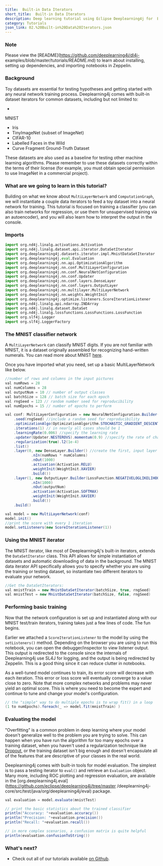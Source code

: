 ```yaml
---
title:  Built-in Data Iterators
short_title:  Built-in Data Iterators
description: Deep learning tutorial using Eclipse Deeplearning4j for  Built-in Data Iterators
category: Tutorials
json_link: 02.%20Built-in%20Data%20Iterators.json
---
```


### Note

Please view the [README](https://github.com/deeplearning4j/dl4j-
examples/blob/master/tutorials/README.md) to learn about installing, setting up
dependencies, and importing notebooks in Zeppelin.

### Background

Toy datasets are essential for testing hypotheses and getting
started with any neural network training process. Deeplearning4j comes with
built-in dataset iterators for common datasets, including but not limited to:

-
MNIST
- Iris
- TinyImageNet (subset of ImageNet)
- CIFAR-10
- Labelled Faces in
the Wild
- Curve Fragment Ground-Truth Dataset

These datasets are also used as
a baseline for testing other machine learning algorithms. Please remember to use
these datasets correctly within the terms of their license (for example, you
must obtain special permission to use ImageNet in a commercial project).

### What are we going to learn in this tutorial?

Building on what we know about
`MultiLayerNetwork` and `ComputationGraph`, we will instantiate a couple data
iterators to feed a toy dataset into a neural network for training. This
tutorial is focused on training a classifier (you can also train networks for
regression, or use them for unsupervised training via an autoencoder), and you
will also learn how to interpret the output in the console.

### Imports

```python
import org.nd4j.linalg.activations.Activation
import org.nd4j.linalg.dataset.api.iterator.DataSetIterator
import org.deeplearning4j.datasets.iterator.impl.MnistDataSetIterator
import org.deeplearning4j.eval.Evaluation
import org.deeplearning4j.nn.api.OptimizationAlgorithm
import org.deeplearning4j.nn.conf.MultiLayerConfiguration
import org.deeplearning4j.nn.conf.NeuralNetConfiguration
import org.deeplearning4j.nn.conf.Updater
import org.deeplearning4j.nn.conf.layers.DenseLayer
import org.deeplearning4j.nn.conf.layers.OutputLayer
import org.deeplearning4j.nn.multilayer.MultiLayerNetwork
import org.deeplearning4j.nn.weights.WeightInit
import org.deeplearning4j.optimize.listeners.ScoreIterationListener
import org.nd4j.linalg.api.ndarray.INDArray
import org.nd4j.linalg.dataset.DataSet
import org.nd4j.linalg.lossfunctions.LossFunctions.LossFunction
import org.slf4j.Logger
import org.slf4j.LoggerFactory
```

### The MNIST classifier network

A `MultiLayerNetwork` can classify MNIST
digits. If you are not familiar with MNIST, it is a dataset originally assembled
for recognizing hand-written numerals. You can read more about MNIST
[here](https://en.wikipedia.org/wiki/MNIST_database).

Once you have imported
what you need, set up a basic MultiLayerNetwork like below.

```java
//number of rows and columns in the input pictures
val numRows = 28
val numColumns = 28
val outputNum = 10 // number of output classes
val batchSize = 128 // batch size for each epoch
val rngSeed = 123 // random number seed for reproducibility
val numEpochs = 15 // number of epochs to perform

val conf: MultiLayerConfiguration = new NeuralNetConfiguration.Builder()
    .seed(rngSeed) //include a random seed for reproducibility
    .optimizationAlgo(OptimizationAlgorithm.STOCHASTIC_GRADIENT_DESCENT) // use stochastic gradient descent as an optimization algorithm
    .iterations(1) // in nearly all cases should be 1
    .learningRate(0.006) //specify the learning rate
    .updater(Updater.NESTEROVS).momentum(0.9) //specify the rate of change of the learning rate.
    .regularization(true).l2(1e-4)
    .list()
    .layer(0, new DenseLayer.Builder() //create the first, input layer with xavier initialization
            .nIn(numRows * numColumns)
            .nOut(1000)
            .activation(Activation.RELU)
            .weightInit(WeightInit.XAVIER)
            .build())
    .layer(1, new OutputLayer.Builder(LossFunction.NEGATIVELOGLIKELIHOOD) //create hidden layer
            .nIn(1000)
            .nOut(outputNum)
            .activation(Activation.SOFTMAX)
            .weightInit(WeightInit.XAVIER)
            .build())
    .build()

val model = new MultiLayerNetwork(conf)
model.init()
//print the score with every 1 iteration
model.setListeners(new ScoreIterationListener(1))
```

### Using the MNIST iterator

The MNIST iterator, like most of Deeplearning4j's
built-in iterators, extends the `DataSetIterator` class. This API allows for
simple instantiation of datasets and automatic downloading of data in the
background. The MNIST data iterator API specifically allows you to specify
whether you are using the training or testing dataset, so instantiate two
different iterators to evaluate your network.

```java
//Get the DataSetIterators:
val mnistTrain = new MnistDataSetIterator(batchSize, true, rngSeed)
val mnistTest = new MnistDataSetIterator(batchSize, false, rngSeed)
```

 

### Performing basic training

Now that the network configuration is set up
and instantiated along with our MNIST test/train iterators, training takes just
a few lines of code. The fun begins.

Earlier we attached a
`ScoreIterationListener` to the model by using the `setListeners()` method.
Depending on the browser you are using to run this notebook, you can open the
debugger/inspector to view listener output. This output is redirected to the
console since the internals of Deeplearning4j use SL4J for logging, and the
output is being redirected by Zeppelin. This is a good thing since it can reduce
clutter in notebooks.

As a well-tuned model continues to train, its error score
will decrease with each iteration. This error or loss score will eventually
converge to a value close to zero. Note that more complex networks and problems
may never yield an optimal score. This is where you need to become the expert
and continue to tune and change your model's configuration.

```java
// the "simple" way to do multiple epochs is to wrap fit() in a loop
(1 to numEpochs).foreach(_ => model.fit(mnistTrain) )
```

### Evaluating the model

"Overfitting" is a common problem in deep learning
where your model doesn't generalize well to the problem you are trying to solve.
This can happen when you have run the algorithm for too many epochs over a
training dataset, when you haven't used a regularization technique like
[Dropout](https://en.wikipedia.org/wiki/Dropout_%28neural_networks%29), or the
training dataset isn't big enough and doesn't encapsulate all of the features
that are descriptive of your classes in the real world.

Deeplearning4j comes
with built-in tools for model evaluation. The simplest is to pass a testing
iterator to `eval()` and retrieve an `Evaluation` object. Many more, including
ROC plotting and regression evaluation, are available in the
[org.deeplearning4j.eval](https://github.com/eclipse/deeplearning4j/tree/master
/deeplearning4j-core/src/test/java/org/deeplearning4j/eval) package.

```java
val evaluation = model.evaluate(mnistTest)

// print the basic statistics about the trained classifier
println("Accuracy: "+evaluation.accuracy())
println("Precision: "+evaluation.precision())
println("Recall: "+evaluation.recall())

// in more complex scenarios, a confusion matrix is quite helpful
println(evaluation.confusionToString())
```

### What's next?

- Check out all of our tutorials available [on
Github](https://github.com/eclipse/deeplearning4j-examples/tree/master/tutorials).
